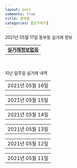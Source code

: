 ```yaml
---
layout: post
comments: true
title: 동부동
categories: [실거래가]
---
```


2021년 05월 17일 동부동 실거래 정보

<table>
  <tr>
    <td colspan="4" style="font-weight: bold;"><a href="https://search.naver.com/search.naver?query=실거래정보없음">실거래정보없음</a></td>
  </tr>
    
</table>
    
<div style="margin-top: 50px; margin-bottom: 13px">지난 일주일 실거래 내역</div>

  <table style="width: 100%; margin-bottom: 1px">
      <tr class="header">
        <td>2021년 05월 16일</td>
      </tr>
      <tr class="child" style="display: none">
        <td>
            
        <table>
          <tr>
            <td colspan="4" style="font-weight: bold;"><a href="https://search.naver.com/search.naver?query=실거래정보없음">실거래정보없음</a></td>
          </tr>

        </table>
    
        </td>
      </tr>
  </table>
    
  <table style="width: 100%; margin-bottom: 1px">
      <tr class="header">
        <td>2021년 05월 15일</td>
      </tr>
      <tr class="child" style="display: none">
        <td>
            
        <table>
          <tr>
            <td colspan="4" style="font-weight: bold;"><a href="https://search.naver.com/search.naver?query=현대패밀리동부">현대패밀리동부</a></td>
          </tr>

          <tr>
            <td>월세</td>
            <td>14층</td>
            <td>49.85㎡</td>
            <td>계약일 2021-03-27</td>
          </tr>
          <tr>
            <td colspan="4">25 (500)</td>
          </tr>
    
          <tr>
            <td>전세</td>
            <td>11층</td>
            <td>59.78㎡</td>
            <td>계약일 2021-03-27</td>
          </tr>
          <tr>
            <td colspan="4">10,000</td>
          </tr>
    
        </table>
    
        </td>
      </tr>
  </table>
    
  <table style="width: 100%; margin-bottom: 1px">
      <tr class="header">
        <td>2021년 05월 14일</td>
      </tr>
      <tr class="child" style="display: none">
        <td>
            
        <table>
          <tr>
            <td colspan="4" style="font-weight: bold;"><a href="https://search.naver.com/search.naver?query=현대패밀리동부">현대패밀리동부</a></td>
          </tr>

          <tr>
            <td>매매</td>
            <td>1층</td>
            <td>49.85㎡</td>
            <td>계약일 2021-05-11</td>
          </tr>
          <tr>
            <td colspan="4">10,000<br>기존최고가 9,500</td>
          </tr>
    
        </table>
    
        </td>
      </tr>
  </table>
    
  <table style="width: 100%; margin-bottom: 1px">
      <tr class="header">
        <td>2021년 05월 13일</td>
      </tr>
      <tr class="child" style="display: none">
        <td>
            
        <table>
          <tr>
            <td colspan="4" style="font-weight: bold;"><a href="https://search.naver.com/search.naver?query=현대패밀리동부">현대패밀리동부</a></td>
          </tr>

          <tr>
            <td>매매</td>
            <td>10층</td>
            <td>49.85㎡</td>
            <td>계약일 2021-05-11</td>
          </tr>
          <tr>
            <td colspan="4">9,500<br>기존최고가 9,500</td>
          </tr>
    
          <tr>
            <td>매매</td>
            <td>2층</td>
            <td>49.85㎡</td>
            <td>계약일 2021-04-23</td>
          </tr>
          <tr>
            <td colspan="4">8,600<br>기존최고가 8,600</td>
          </tr>
    
          <tr>
            <td>전세</td>
            <td>11층</td>
            <td>49.85㎡</td>
            <td>계약일 2021-03-13</td>
          </tr>
          <tr>
            <td colspan="4">7,500</td>
          </tr>
    
        </table>
    
        </td>
      </tr>
  </table>
    
  <table style="width: 100%; margin-bottom: 1px">
      <tr class="header">
        <td>2021년 05월 12일</td>
      </tr>
      <tr class="child" style="display: none">
        <td>
            
        <table>
          <tr>
            <td colspan="4" style="font-weight: bold;"><a href="https://search.naver.com/search.naver?query=남목현대">남목현대</a></td>
          </tr>

          <tr>
            <td>매매</td>
            <td>10층</td>
            <td>63.9㎡</td>
            <td>계약일 2021-04-26</td>
          </tr>
          <tr>
            <td colspan="4">8,300<br>기존최고가 8,300</td>
          </tr>
    
        </table>
        <table style="margin-top: 5px">
          <tr>
            <td colspan="4" style="font-weight: bold;"><a href="https://search.naver.com/search.naver?query=목화">목화</a></td>
          </tr>
    
          <tr>
            <td>매매</td>
            <td>7층</td>
            <td>70.31㎡</td>
            <td>계약일 2021-04-24</td>
          </tr>
          <tr>
            <td colspan="4">17,000<br>기존최고가 17,000</td>
          </tr>
    
        </table>
        <table style="margin-top: 5px">
          <tr>
            <td colspan="4" style="font-weight: bold;"><a href="https://search.naver.com/search.naver?query=벽산유토피아">벽산유토피아</a></td>
          </tr>
    
          <tr>
            <td>매매</td>
            <td>12층</td>
            <td>81.79㎡</td>
            <td>계약일 2021-05-03</td>
          </tr>
          <tr>
            <td colspan="4">17,450<br>기존최고가 17,450</td>
          </tr>
    
        </table>
        <table style="margin-top: 5px">
          <tr>
            <td colspan="4" style="font-weight: bold;"><a href="https://search.naver.com/search.naver?query=영진청구">영진청구</a></td>
          </tr>
    
          <tr>
            <td>매매</td>
            <td>10층</td>
            <td>72.88㎡</td>
            <td>계약일 2021-04-24</td>
          </tr>
          <tr>
            <td colspan="4">13,300<br>기존최고가 13,300</td>
          </tr>
    
        </table>
        <table style="margin-top: 5px">
          <tr>
            <td colspan="4" style="font-weight: bold;"><a href="https://search.naver.com/search.naver?query=한신">한신</a></td>
          </tr>
    
          <tr>
            <td>매매</td>
            <td>12층</td>
            <td>84.63㎡</td>
            <td>계약일 2021-05-03</td>
          </tr>
          <tr>
            <td colspan="4">14,200<br>기존최고가 14,200</td>
          </tr>
    
        </table>
        <table style="margin-top: 5px">
          <tr>
            <td colspan="4" style="font-weight: bold;"><a href="https://search.naver.com/search.naver?query=현대패밀리동부">현대패밀리동부</a></td>
          </tr>
    
          <tr>
            <td>매매</td>
            <td>7층</td>
            <td>49.85㎡</td>
            <td>계약일 2021-05-05</td>
          </tr>
          <tr>
            <td colspan="4">9,500<br>기존최고가 9,500</td>
          </tr>
    
        </table>
    
        </td>
      </tr>
  </table>
    
  <table style="width: 100%; margin-bottom: 1px">
      <tr class="header">
        <td>2021년 05월 11일</td>
      </tr>
      <tr class="child" style="display: none">
        <td>
            
        <table>
          <tr>
            <td colspan="4" style="font-weight: bold;"><a href="https://search.naver.com/search.naver?query=영진청구">영진청구</a></td>
          </tr>

          <tr>
            <td>매매</td>
            <td>4층</td>
            <td>72.88㎡</td>
            <td>계약일 2021-05-07</td>
          </tr>
          <tr>
            <td colspan="4">12,600<br>기존최고가 12,600</td>
          </tr>
    
        </table>
    
        </td>
      </tr>
  </table>
    

